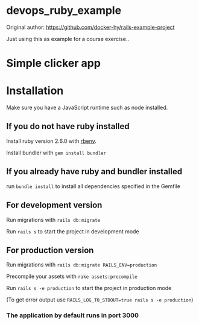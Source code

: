 # devops_ruby_example
Original author: https://github.com/docker-hy/rails-example-project

Just using this as example for a course exercise..

# Simple clicker app

# Installation

Make sure you have a JavaScript runtime such as node installed.

## If you do not have ruby installed

Install ruby version 2.6.0 with [rbenv](https://github.com/rbenv/rbenv).

Install bundler with `gem install bundler`

## If you already have ruby and bundler installed

run `bundle install` to install all dependencies specified in the Gemfile

## For development version

Run migrations with `rails db:migrate`

Run `rails s` to start the project in development mode

## For production version

Run migrations with `rails db:migrate RAILS_ENV=production`

Precompile your assets with `rake assets:precompile`

Run `rails s -e production` to start the project in production mode

(To get error output use `RAILS_LOG_TO_STDOUT=true rails s -e production`)

### The application by default runs in port 3000

